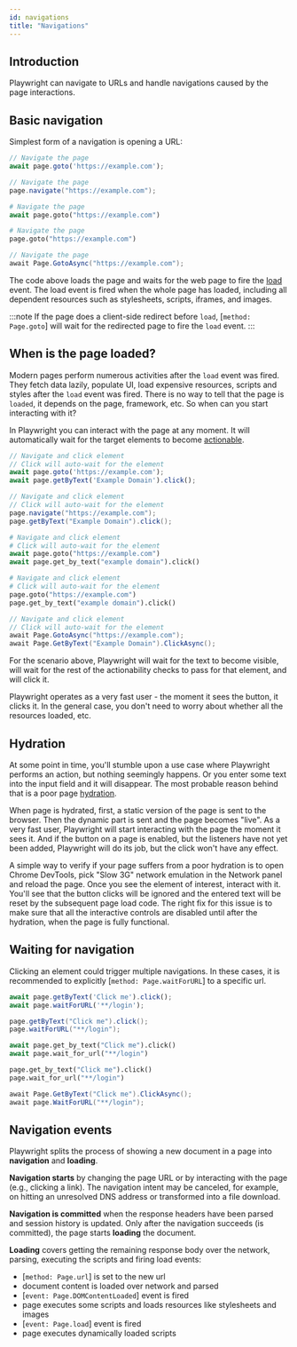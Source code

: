 ```yaml
---
id: navigations
title: "Navigations"
---
```


## Introduction

Playwright can navigate to URLs and handle navigations caused by the page interactions.

## Basic navigation

Simplest form of a navigation is opening a URL:

```js
// Navigate the page
await page.goto('https://example.com');
```

```java
// Navigate the page
page.navigate("https://example.com");
```

```python async
# Navigate the page
await page.goto("https://example.com")
```

```python sync
# Navigate the page
page.goto("https://example.com")
```

```csharp
// Navigate the page
await Page.GotoAsync("https://example.com");
```

The code above loads the page and waits for the web page to fire the
[load](https://developer.mozilla.org/en-US/docs/Web/API/Window/load_event) event.
The load event is fired when the whole page has loaded, including all dependent
resources such as stylesheets, scripts, iframes, and images.

:::note
If the page does a client-side redirect before `load`, [`method: Page.goto`] will
wait for the redirected page to fire the `load` event.
:::

## When is the page loaded?

Modern pages perform numerous activities after the `load` event was fired. They
fetch data lazily, populate UI, load expensive resources, scripts and styles after
the `load` event was fired. There is no way to tell that the page is `loaded`,
it depends on the page, framework, etc. So when can you start interacting with
it?

In Playwright you can interact with the page at any moment. It will automatically
wait for the target elements to become [actionable](./actionability.md).

```js
// Navigate and click element
// Click will auto-wait for the element
await page.goto('https://example.com');
await page.getByText('Example Domain').click();
```

```java
// Navigate and click element
// Click will auto-wait for the element
page.navigate("https://example.com");
page.getByText("Example Domain").click();
```

```python async
# Navigate and click element
# Click will auto-wait for the element
await page.goto("https://example.com")
await page.get_by_text("example domain").click()
```

```python sync
# Navigate and click element
# Click will auto-wait for the element
page.goto("https://example.com")
page.get_by_text("example domain").click()
```

```csharp
// Navigate and click element
// Click will auto-wait for the element
await Page.GotoAsync("https://example.com");
await Page.GetByText("Example Domain").ClickAsync();
```

For the scenario above, Playwright will wait for the text to become visible,
will wait for the rest of the actionability checks to pass for that element,
and will click it.

Playwright operates as a very fast user - the moment it sees the button, it
clicks it. In the general case, you don't need to worry about whether all the
resources loaded, etc. 

## Hydration

At some point in time, you'll stumble upon a use case where Playwright performs
an action, but nothing seemingly happens. Or you enter some text into the input
field and it will disappear. The most probable reason behind that is a poor page
[hydration](https://en.wikipedia.org/wiki/Hydration_(web_development)).

When page is hydrated, first, a static version of the page is sent to the browser.
Then the dynamic part is sent and the page becomes "live". As a very fast user,
Playwright will start interacting with the page the moment it sees it. And if
the button on a page is enabled, but the listeners have not yet been added,
Playwright will do its job, but the click won't have any effect.

A simple way to verify if your page suffers from a poor hydration is to open Chrome
DevTools, pick "Slow 3G" network emulation in the Network panel and reload the page.
Once you see the element of interest, interact with it. You'll see that the button
clicks will be ignored and the entered text will be reset by the subsequent page
load code. The right fix for this issue is to make sure that all the interactive
controls are disabled until after the hydration, when the page is fully functional.

## Waiting for navigation

Clicking an element could trigger multiple navigations. In these cases, it is
recommended to explicitly [`method: Page.waitForURL`] to a specific url.

```js
await page.getByText('Click me').click();
await page.waitForURL('**/login');
```

```java
page.getByText("Click me").click();
page.waitForURL("**/login");
```

```python async
await page.get_by_text("Click me").click()
await page.wait_for_url("**/login")
```

```python sync
page.get_by_text("Click me").click()
page.wait_for_url("**/login")
```

```csharp
await Page.GetByText("Click me").ClickAsync();
await page.WaitForURL("**/login");
```

## Navigation events

Playwright splits the process of showing a new document in a page into **navigation** and **loading**.

**Navigation starts** by changing the page URL or by interacting with the page (e.g., clicking a link).
The navigation intent may be canceled, for example, on hitting an unresolved DNS address or transformed into a file download.

**Navigation is committed** when the response headers have been parsed and session history is updated. Only after the
navigation succeeds (is committed), the page starts **loading** the document.

**Loading** covers getting the remaining response body over the network, parsing, executing the scripts and firing load
events:
- [`method: Page.url`] is set to the new url
- document content is loaded over network and parsed
- [`event: Page.DOMContentLoaded`] event is fired
- page executes some scripts and loads resources like stylesheets and images
- [`event: Page.load`] event is fired
- page executes dynamically loaded scripts
